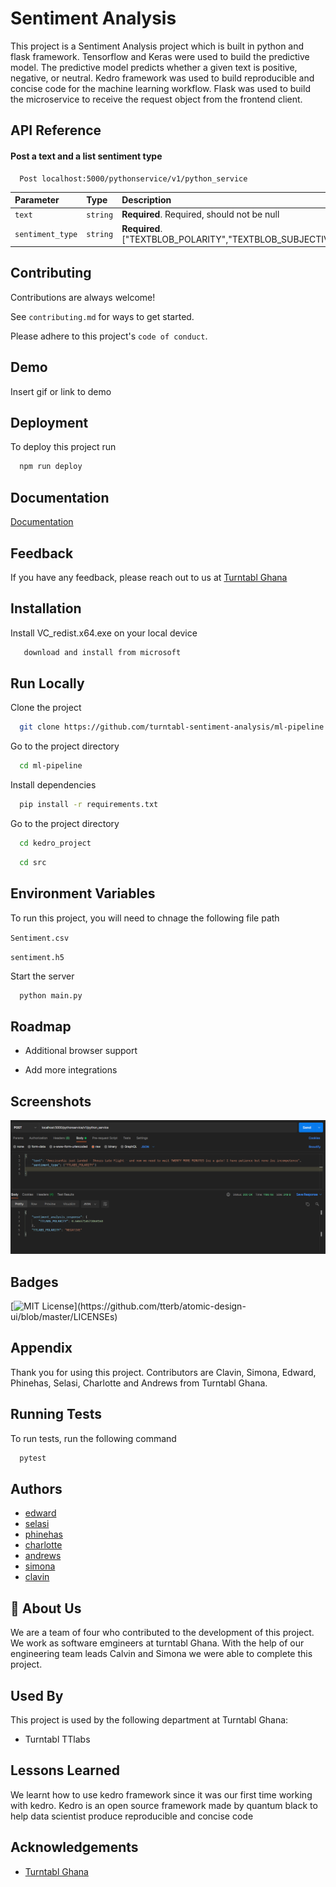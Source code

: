 
# Sentiment Analysis 

This project is a Sentiment Analysis project which is built in python and flask framework. Tensorflow and Keras were used to build the predictive model. The predictive model predicts whether a given text is positive, negative, or neutral. Kedro framework was used to build reproducible and concise code for the machine learning workflow. Flask was used to build the microservice to receive the request object from the frontend client.
 
## API Reference

#### Post a text and a list sentiment type

```http
  Post localhost:5000/pythonservice/v1/python_service
```

| Parameter | Type     | Description                       |
| :-------- | :------- | :-------------------------------- |
| `text`      | `string` | **Required**. Required, should not be null |
| `sentiment_type` | `string` |  **Required**. ["TEXTBLOB_POLARITY","TEXTBLOB_SUBJECTIVITY","TTLABS_POLARITY"]|


## Contributing

Contributions are always welcome!

See `contributing.md` for ways to get started.

Please adhere to this project's `code of conduct`.


## Demo

Insert gif or link to demo


## Deployment

To deploy this project run

```bash
  npm run deploy
```

## Documentation

[Documentation](https://linktodocumentation)


## Feedback

If you have any feedback, please reach out to us at [Turntabl Ghana](https://turntabl.io)

## Installation

Install VC_redist.x64.exe on your local device

```bash
   download and install from microsoft
```
    
## Run Locally

Clone the project

```bash
  git clone https://github.com/turntabl-sentiment-analysis/ml-pipeline.git
```

Go to the project directory

```bash
  cd ml-pipeline
```

Install dependencies

```bash
  pip install -r requirements.txt
```

Go to the project directory
```bash
  cd kedro_project 
```
```bash
  cd src
```

## Environment Variables

To run this project, you will need to chnage the following file path

`Sentiment.csv`

`sentiment.h5`

Start the server

```bash
  python main.py
```


## Roadmap

- Additional browser support

- Add more integrations


## Screenshots

![](kedro_project/src/screenshoot/screenshoot_of_request.PNG)


## Badges

[![MIT License](https://img.shields.io/apm/l/atomic-design-ui.svg?)](https://github.com/tterb/atomic-design-ui/blob/master/LICENSEs)

## Appendix

Thank you for using this project.
Contributors are Clavin, Simona, Edward, Phinehas, Selasi, Charlotte and Andrews from Turntabl Ghana.

## Running Tests

To run tests, run the following command

```bash
  pytest
```

## Authors

- [edward](https://github.com/edwardtsatsu)
- [selasi](https://github.com/selasi)
- [phinehas](https://github.com/phinehas)
- [charlotte](https://github.com/charlotte)
- [andrews](https://github.com/andrews)
- [simona](https://github.com/simona)
- [clavin](https://github.com/clavin)

## 🚀 About Us
We are a team of four who contributed to the development of this project. We work as software 
emgineers at turntabl Ghana. With the help of our engineering team leads Calvin and Simona we were able to complete this project.

## Used By

This project is used by the following department at Turntabl Ghana:

- Turntabl TTlabs

## Lessons Learned
We learnt how to use kedro framework since it was our first time working with kedro. Kedro is 
an open source framework made by quantum black to help data scientist produce reproducible and concise code


## Acknowledgements

 - [Turntabl Ghana](https://turntabl.io)


